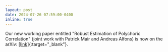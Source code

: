 ```yaml
---
layout: post
date: 2024-07-26 07:59:00-0400
inline: true
---
```


Our new working paper entitled "Robust Estimation of Polychoric Correlation" (joint work with Patrick Mair and Andreas Alfons) is now on the arXiv: [[link]](https://arxiv.org/abs/2407.18835){:target="_blank"}.
